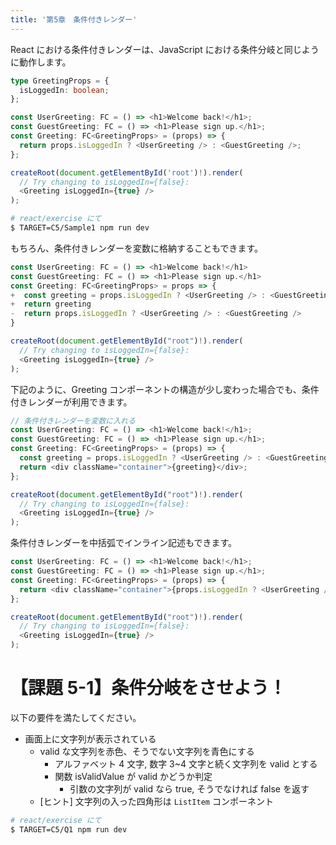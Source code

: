 ```yaml
---
title: '第5章　条件付きレンダー'
---
```


React における条件付きレンダーは、JavaScript における条件分岐と同じように動作します。

```typescript
type GreetingProps = {
  isLoggedIn: boolean;
};

const UserGreeting: FC = () => <h1>Welcome back!</h1>;
const GuestGreeting: FC = () => <h1>Please sign up.</h1>;
const Greeting: FC<GreetingProps> = (props) => {
  return props.isLoggedIn ? <UserGreeting /> : <GuestGreeting />;
};

createRoot(document.getElementById('root')!).render(
  // Try changing to isLoggedIn={false}:
  <Greeting isLoggedIn={true} />
);
```

```bash
# react/exercise にて
$ TARGET=C5/Sample1 npm run dev
```

もちろん、条件付きレンダーを変数に格納することもできます。

```javascript
const UserGreeting: FC = () => <h1>Welcome back!</h1>
const GuestGreeting: FC = () => <h1>Please sign up.</h1>
const Greeting: FC<GreetingProps> = props => {
+  const greeting = props.isLoggedIn ? <UserGreeting /> : <GuestGreeting />
+  return greeting
-  return props.isLoggedIn ? <UserGreeting /> : <GuestGreeting />
}

createRoot(document.getElementById("root")!).render(
  // Try changing to isLoggedIn={false}:
  <Greeting isLoggedIn={true} />
);
```

下記のように、Greeting コンポーネントの構造が少し変わった場合でも、条件付きレンダーが利用できます。

```javascript
// 条件付きレンダーを変数に入れる
const UserGreeting: FC = () => <h1>Welcome back!</h1>;
const GuestGreeting: FC = () => <h1>Please sign up.</h1>;
const Greeting: FC<GreetingProps> = (props) => {
  const greeting = props.isLoggedIn ? <UserGreeting /> : <GuestGreeting />;
  return <div className="container">{greeting}</div>;
};

createRoot(document.getElementById("root")!).render(
  // Try changing to isLoggedIn={false}:
  <Greeting isLoggedIn={true} />
);
```

条件付きレンダーを中括弧でインライン記述もできます。

```javascript
const UserGreeting: FC = () => <h1>Welcome back!</h1>;
const GuestGreeting: FC = () => <h1>Please sign up.</h1>;
const Greeting: FC<GreetingProps> = (props) => {
  return <div className="container">{props.isLoggedIn ? <UserGreeting /> : <GuestGreeting />}</div>;
};

createRoot(document.getElementById("root")!).render(
  // Try changing to isLoggedIn={false}:
  <Greeting isLoggedIn={true} />
);
```

# 【課題 5-1】条件分岐をさせよう！

以下の要件を満たしてください。

- 画面上に文字列が表示されている
  - valid な文字列を赤色、そうでない文字列を青色にする
    - アルファベット 4 文字, 数字 3~4 文字と続く文字列を valid とする
    - 関数 isValidValue が valid かどうか判定
      - 引数の文字列が valid なら true, そうでなければ false を返す
  - [ヒント] 文字列の入った四角形は `ListItem` コンポーネント

```bash
# react/exercise にて
$ TARGET=C5/Q1 npm run dev
```
